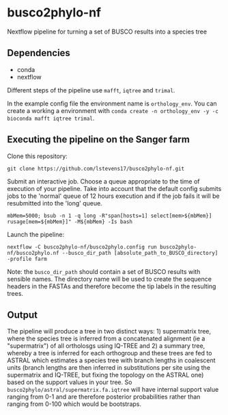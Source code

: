 # busco2phylo-nf
Nextflow pipeline for turning a set of BUSCO results into a species tree


##  Dependencies

- conda
- nextflow

Different steps of the pipeline use `mafft`, `iqtree` and `trimal`. 

In the example config file the environment name is `orthology_env`. You can create a working a environment with `conda create -n orthology_env -y -c bioconda mafft iqtree trimal`.

## Executing the pipeline on the Sanger farm

Clone this repository:
```
git clone https://github.com/lstevens17/busco2phylo-nf.git
```

Submit an interactive job. Choose a queue appropriate to the time of execution of your pipeline. Take into account that the default config submits jobs to the 'normal' queue of 12 hours execution and if the job fails it will be resubmitted into the 'long' queue.
```
mbMem=5000; bsub -n 1 -q long -R"span[hosts=1] select[mem>${mbMem}] rusage[mem=${mbMem}]" -M${mbMem} -Is bash
```

Launch the pipeline: 
```
nextflow -C busco2phylo-nf/busco2phylo.config run busco2phylo-nf/busco2phylo.nf --busco_dir_path [absolute_path_to_BUSCO_directory] -profile farm
```
Note: the `busco_dir_path` should contain a set of BUSCO results with sensible names. The directory name will be used to create the sequence headers in the FASTAs and therefore become the tip labels in the resulting trees. 

## Output

The pipeline will produce a tree in two distinct ways: 1) supermatrix tree, where the species tree is inferred from a concatenated alignment (ie a "supermatrix") of all ortholosgs using IQ-TREE and 2) a summary tree, whereby a tree is inferred for each orthogroup and these trees are fed to ASTRAL which estimates a species tree with branch lengths in coalescent units (branch lengths are then inferred in substitutions per site using the supermatrix and IQ-TREE, but fixing the topology on the ASTRAL one) based on the support values in your tree. So `busco2phylo/astral/supermatrix.fa.iqtree` will have internal support value ranging from 0-1 and are therefore posterior probabilities rather than ranging from 0-100 which would be bootstraps.

